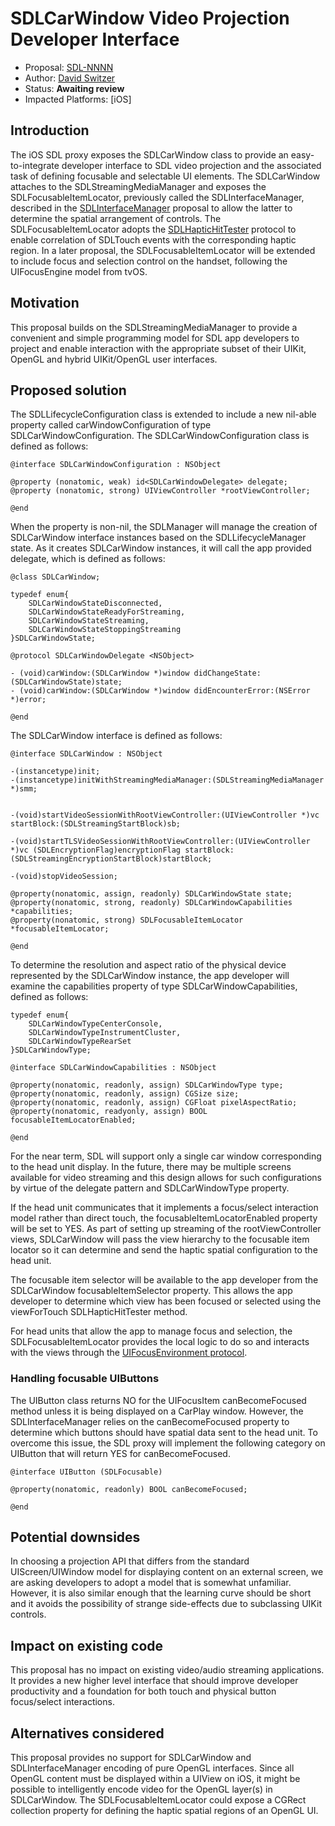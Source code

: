 # SDLCarWindow Video Projection Developer Interface* Proposal: [SDL-NNNN](NNNN-SDLScreen-SDLWindow-Projection.md)* Author: [David Switzer](https://github.com/davidswi)* Status: **Awaiting review*** Impacted Platforms: [iOS]## IntroductionThe iOS SDL proxy exposes the SDLCarWindow class to provide an easy-to-integrate developer interface to SDL video projection and the associated task of defining focusable and selectable UI elements. The SDLCarWindow attaches to the SDLStreamingMediaManager and exposes the SDLFocusableItemLocator, previously called the SDLInterfaceManager, described in the [SDLInterfaceManager](https://github.com/smartdevicelink/sdl_evolution/blob/master/proposals/0081-SDLInterfaceManager.md) proposal to allow the latter to determine the spatial arrangement of controls. The SDLFocusableItemLocator adopts the [SDLHapticHitTester](https://github.com/smartdevicelink/sdl_evolution/issues/270) protocol to enable correlation of SDLTouch events with the corresponding haptic region. In a later proposal, the SDLFocusableItemLocator will be extended to include focus and selection control on the handset, following the UIFocusEngine model from tvOS.## MotivationThis proposal builds on the SDLStreamingMediaManager to provide a convenient and simple programming model for SDL app developers to project and enable interaction with the appropriate subset of their UIKit, OpenGL and hybrid UIKit/OpenGL user interfaces.## Proposed solutionThe SDLLifecycleConfiguration class is extended to include a new nil-able property called carWindowConfiguration of type SDLCarWindowConfiguration. The SDLCarWindowConfiguration class is defined as follows:

```objc
@interface SDLCarWindowConfiguration : NSObject

@property (nonatomic, weak) id<SDLCarWindowDelegate> delegate;
@property (nonatomic, strong) UIViewController *rootViewController; 

@end
```When the property is non-nil, the SDLManager will manage the creation of SDLCarWindow interface instances based on the SDLLifecycleManager state. As it creates SDLCarWindow instances, it will call the app provided delegate, which is defined as follows:

```objc
@class SDLCarWindow;

typedef enum{
    SDLCarWindowStateDisconnected,
    SDLCarWindowStateReadyForStreaming,
    SDLCarWindowStateStreaming,
    SDLCarWindowStateStoppingStreaming
}SDLCarWindowState;

@protocol SDLCarWindowDelegate <NSObject>

- (void)carWindow:(SDLCarWindow *)window didChangeState:(SDLCarWindowState)state;
- (void)carWindow:(SDLCarWindow *)window didEncounterError:(NSError *)error;

@end
```The SDLCarWindow interface is defined as follows:

```objc
@interface SDLCarWindow : NSObject

-(instancetype)init;
-(instancetype)initWithStreamingMediaManager:(SDLStreamingMediaManager *)smm;


-(void)startVideoSessionWithRootViewController:(UIViewController *)vc startBlock:(SDLStreamingStartBlock)sb;

-(void)startTLSVideoSessionWithRootViewController:(UIViewController *)vc (SDLEncryptionFlag)encryptionFlag startBlock:(SDLStreamingEncryptionStartBlock)startBlock;

-(void)stopVideoSession;

@property(nonatomic, assign, readonly) SDLCarWindowState state;
@property(nonatomic, strong, readonly) SDLCarWindowCapabilities *capabilities;
@property(nonatomic, strong) SDLFocusableItemLocator *focusableItemLocator;

@end
```To determine the resolution and aspect ratio of the physical device represented by the SDLCarWindow instance, the app developer will examine the capabilities property of type SDLCarWindowCapabilities, defined as follows:

```objc
typedef enum{
    SDLCarWindowTypeCenterConsole,
    SDLCarWindowTypeInstrumentCluster,
    SDLCarWindowTypeRearSet
}SDLCarWindowType;

@interface SDLCarWindowCapabilities : NSObject

@property(nonatomic, readonly, assign) SDLCarWindowType type;
@property(nonatomic, readonly, assign) CGSize size;
@property(nonatomic, readonly, assign) CGFloat pixelAspectRatio;
@property(nonatomic, readyonly, assign) BOOL focusableItemLocatorEnabled;

@end
```For the near term, SDL will support only a single car window corresponding to the head unit display. In the future, there may be multiple screens available for video streaming and this design allows for such configurations by virtue of the delegate pattern and SDLCarWindowType property.If the head unit communicates that it implements a focus/select interaction model rather than direct touch, the focusableItemLocatorEnabled property will be set to YES. As part of setting up streaming of the rootViewController views, SDLCarWindow will pass the view hierarchy to the focusable item locator so it can determine and send the haptic spatial configuration to the head unit. 

The focusable item selector will be available to the app developer from the SDLCarWindow focusableItemSelector property. This allows the app developer to determine which view has been focused or selected using the viewForTouch SDLHapticHitTester method. 

For head units that allow the app to manage focus and selection, the SDLFocusableItemLocator provides the local logic to do so and interacts with the views through the [UIFocusEnvironment protocol](https://developer.apple.com/documentation/uikit/uifocusenvironment).

### Handling focusable UIButtons
The UIButton class returns NO for the UIFocusItem canBecomeFocused method unless it is being displayed on a CarPlay window. However, the SDLInterfaceManager relies on the canBecomeFocused property to determine which buttons should have spatial data sent to the head unit. To overcome this issue, the SDL proxy will implement the following category on UIButton that will return YES for canBecomeFocused.

```objc
@interface UIButton (SDLFocusable)

@property(nonatomic, readonly) BOOL canBecomeFocused;

@end
```## Potential downsidesIn choosing a projection API that differs from the standard UIScreen/UIWindow model for displaying content on an external screen, we are asking developers to adopt a model that is somewhat unfamiliar. However, it is also similar enough that the learning curve should be short and it avoids the possibility of strange side-effects due to subclassing UIKit controls.## Impact on existing codeThis proposal has no impact on existing video/audio streaming applications. It provides a new higher level interface that should improve developer productivity and a foundation for both touch and physical button focus/select interactions.## Alternatives consideredThis proposal provides no support for SDLCarWindow and SDLInterfaceManager encoding of pure OpenGL interfaces. Since all OpenGL content must be displayed within a UIView on iOS, it might be possible to intelligently encode video for the OpenGL layer(s) in SDLCarWindow. The SDLFocusableItemLocator could expose a CGRect collection property for defining the haptic spatial regions of an OpenGL UI.